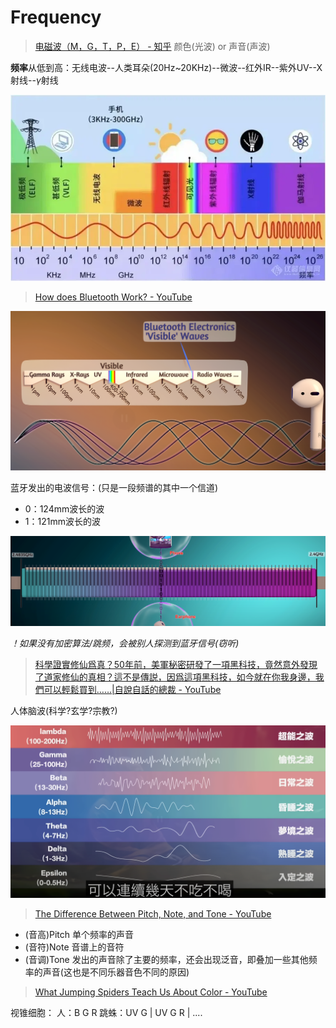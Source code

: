 # Frequency

> [电磁波（M，G，T，P，E） - 知乎](https://zhuanlan.zhihu.com/p/506538952) 颜色(光波) or 声音(声波)

**频率**从低到高：无线电波--人类耳朵(20Hz~20KHz)--微波--红外IR--紫外UV--X射线--$\gamma$射线

![image.png|666](https://raw.githubusercontent.com/qiyun71/Blog_images/main/MyBlogPic/202403/20240815141212.png)

> [How does Bluetooth Work? - YouTube](https://www.youtube.com/watch?v=1I1vxu5qIUM)

![image.png|666](https://raw.githubusercontent.com/qiyun71/Blog_images/main/MyBlogPic/202403/20240809163816.png)

蓝牙发出的电波信号：(只是一段频谱的其中一个信道)
- 0：124mm波长的波
- 1：121mm波长的波

![image.png|666](https://raw.githubusercontent.com/qiyun71/Blog_images/main/MyBlogPic/202403/20240809164925.png)


*！如果没有加密算法/跳频，会被别人探测到蓝牙信号(窃听)*



> [科學證實修仙爲真？50年前，美軍秘密研發了一項黑科技，竟然意外發現了道家修仙的真相？這不是傳説，因爲這項黑科技，如今就在你我身邊，我們可以輕鬆買到……|自說自話的總裁 - YouTube](https://www.youtube.com/watch?v=Xoj9C4cgPv4)

人体脑波(科学?玄学?宗教?)

![image.png|666](https://raw.githubusercontent.com/qiyun71/Blog_images/main/MyBlogPic/202403/20240814185633.png)

> [The Difference Between Pitch, Note, and Tone - YouTube](https://www.youtube.com/watch?v=HEEU_IXEOdY)

- (音高)Pitch 单个频率的声音
- (音符)Note 音谱上的音符
- (音调)Tone 发出的声音除了主要的频率，还会出现泛音，即叠加一些其他频率的声音(这也是不同乐器音色不同的原因) 


> [What Jumping Spiders Teach Us About Color - YouTube](https://www.youtube.com/watch?v=nfAqTSjMBJk)

视锥细胞：
人：B G R
跳蛛：UV G | UV G R | ....
